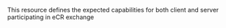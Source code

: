 This resource defines the expected capabilities for both client and server participating in eCR exchange